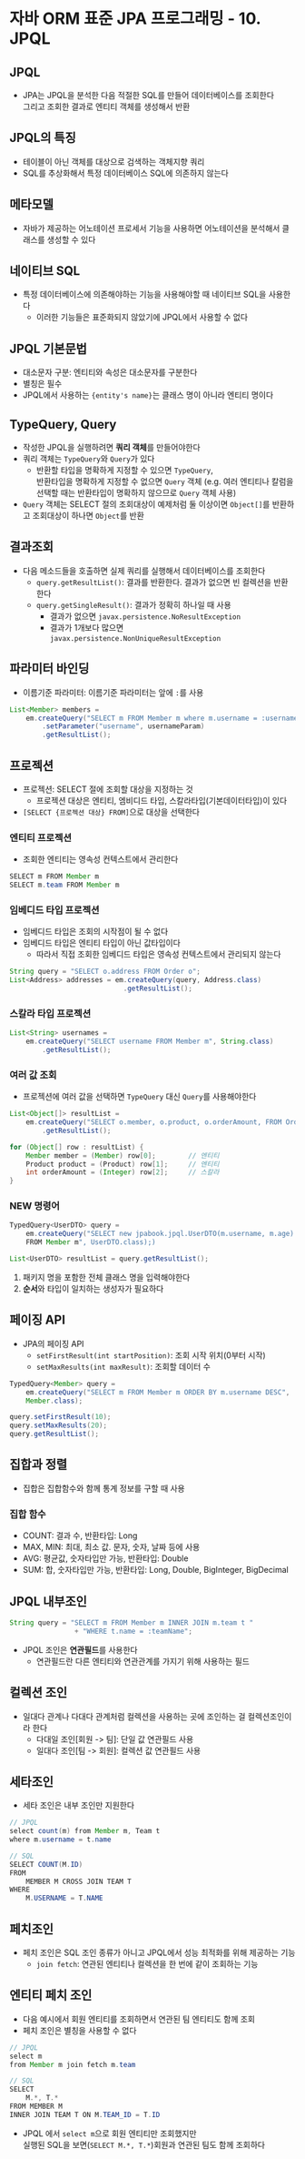 # 자바 ORM 표준 JPA 프로그래밍 - 10. JPQL

## JPQL

- JPA는 JPQL을 분석한 다음 적절한 SQL를 만들어 데이터베이스를 조회한다  
  그리고 조회한 결과로 엔티티 객체를 생성해서 반환

## JPQL의 특징

- 테이블이 아닌 객체를 대상으로 검색하는 객체지향 쿼리
- SQL를 추상화해서 특정 데이터베이스 SQL에 의존하지 않는다

## 메타모델

- 자바가 제공하는 어노테이션 프로세서 기능을 사용하면 어노테이션을 분석해서 클래스를 생성할 수 있다

## 네이티브 SQL

- 특정 데이터베이스에 의존해야하는 기능을 사용해야할 때 네이티브 SQL을 사용한다
  - 이러한 기능들은 표준화되지 않았기에 JPQL에서 사용할 수 없다

## JPQL 기본문법

- 대소문자 구분: 엔티티와 속성은 대소문자를 구분한다
- 별칭은 필수
- JPQL에서 사용하는 `{entity's name}`는 클래스 명이 아니라 엔티티 명이다

## TypeQuery, Query

- 작성한 JPQL을 실행하려면 **쿼리 객체**를 만들어야한다
- 쿼리 객체는 `TypeQuery`와 `Query`가 있다
  - 반환할 타입을 명확하게 지정할 수 있으면 `TypeQuery`,  
    반환타입을 명확하게 지정할 수 없으면 `Query` 객체
    (e.g. 여러 엔티티나 칼럼을 선택할 때는 반환타입이 명확하지 않으므로 `Query` 객체 사용)
- `Query` 객체는 SELECT 절의 조회대상이 예제처럼 둘 이상이면 `Object[]`를 반환하고 조회대상이 하나면 `Object`를 반환

## 결과조회

- 다음 메소드들을 호출하면 실제 쿼리를 실행해서 데이터베이스를 조회한다
  - `query.getResultList()`: 결과를 반환한다. 결과가 없으면 빈 컬렉션을 반환한다
  - `query.getSingleResult()`: 결과가 정확히 하나일 때 사용
    - 결과가 없으면 `javax.persistence.NoResultException`
    - 결과가 1개보다 많으면 `javax.persistence.NonUniqueResultException`

## 파라미터 바인딩

- 이름기준 파라미터: 이름기준 파라미터는 앞에 `:`를 사용

```java
List<Member> members =
    em.createQuery("SELECT m FROM Member m where m.username = :username", Member.class)
        .setParameter("username", usernameParam)
        .getResultList();
```

## 프로젝션

- 프로젝션: SELECT 절에 조회할 대상을 지정하는 것
  - 프로젝션 대상은 엔티티, 엠비디드 타입, 스칼라타입(기본데이터타입)이 있다
- `[SELECT {프로젝션 대상} FROM]`으로 대상을 선택한다

### 엔티티 프로젝션

- 조회한 엔티티는 영속성 컨텍스트에서 관리한다

```java
SELECT m FROM Member m
SELECT m.team FROM Member m
```

### 임베디드 타입 프로젝션

- 임베디드 타입은 조회의 시작점이 될 수 없다
- 임베디드 타입은 엔티티 타입이 아닌 값타입이다
  - 따라서 직접 조회한 임베디드 타입은 영속성 컨텍스트에서 관리되지 않는다

```java
String query = "SELECT o.address FROM Order o";
List<Address> addresses = em.createQuery(query, Address.class)
                            .getResultList();
```

### 스칼라 타입 프로젝션

```java
List<String> usernames =
    em.createQuery("SELECT username FROM Member m", String.class)
        .getResultList();
```

### 여러 값 조회

- 프로젝션에 여러 값을 선택하면 `TypeQuery` 대신 `Query`를 사용해야한다

```java
List<Object[]> resultList =
    em.createQuery("SELECT o.member, o.product, o.orderAmount, FROM Order o")
        .getResultList();

for (Object[] row : resultList) {
    Member member = (Member) row[0];        // 엔티티
    Product product = (Product) row[1];     // 엔티티
    int orderAmount = (Integer) row[2];     // 스칼라
}
```

### NEW 명령어

```java
TypedQuery<UserDTO> query =
    em.createQuery("SELECT new jpabook.jpql.UserDTO(m.username, m.age)
    FROM Member m", UserDTO.class);)

List<UserDTO> resultList = query.getResultList();
```

1. 패키지 명을 포함한 전체 클래스 명을 입력해야한다
2. **순서**와 타입이 일치하는 생성자가 필요하다

## 페이징 API

- JPA의 페이징 API
  - `setFirstResult(int startPosition)`: 조회 시작 위치(0부터 시작)
  - `setMaxResults(int maxResult)`: 조회할 데이터 수

```java
TypedQuery<Member> query =
    em.createQuery("SELECT m FROM Member m ORDER BY m.username DESC",
    Member.class);

query.setFirstResult(10);
query.setMaxResults(20);
query.getResultList();
```

## 집합과 정렬

- 집합은 집합함수와 함께 통계 정보를 구할 때 사용

### 집합 함수

- COUNT: 결과 수, 반환타입: Long
- MAX, MIN: 최대, 최소 값. 문자, 숫자, 날짜 등에 사용
- AVG: 평균값, 숫자타입만 가능, 반환타입: Double
- SUM: 합, 숫자타입만 가능, 반환타입: Long, Double, BigInteger, BigDecimal

## JPQL 내부조인

```java
String query = "SELECT m FROM Member m INNER JOIN m.team t "
                + "WHERE t.name = :teamName";
```

- JPQL 조인은 **연관필드**를 사용한다
  - 연관필드란 다른 엔티티와 연관관계를 가지기 위해 사용하는 필드

## 컬렉션 조인

- 일대다 관계나 다대다 관계처럼 컬렉션을 사용하는 곳에 조인하는 걸 컬렉션조인이라 한다
  - 다대일 조인[회원 -> 팀]: 단일 값 연관필드 사용
  - 일대다 조인[팀 -> 회원]: 컬렉션 값 연관필드 사용

## 세타조인

- 세타 조인은 내부 조인만 지원한다

```java
// JPQL
select count(m) from Member m, Team t
where m.username = t.name

// SQL
SELECT COUNT(M.ID)
FROM
    MEMBER M CROSS JOIN TEAM T
WHERE
    M.USERNAME = T.NAME
```

## 페치조인

- 페치 조인은 SQL 조인 종류가 아니고 JPQL에서 성능 최적화를 위해 제공하는 기능
  - `join fetch`: 연관된 엔티티나 컬렉션을 한 번에 같이 조회하는 기능

## 엔티티 페치 조인

- 다음 예시에서 회원 엔티티를 조회하면서 연관된 팀 엔티티도 함께 조회
- 페치 조인은 별칭을 사용할 수 없다

```java
// JPQL
select m
from Member m join fetch m.team

// SQL
SELECT
    M.*, T.*
FROM MEMBER M
INNER JOIN TEAM T ON M.TEAM_ID = T.ID
```

- JPQL 에서 `select m`으로 회원 엔티티만 조회했지만  
  실행된 SQL을 보면(`SELECT M.*, T.*`)회원과 연관된 팀도 함께 조회하다
